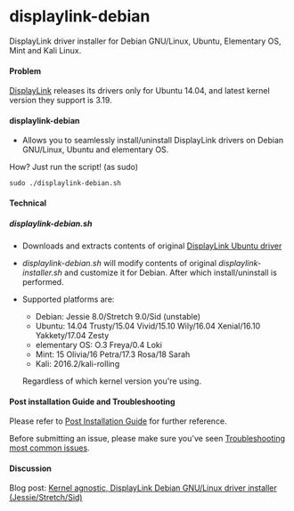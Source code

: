 # displaylink-debian
DisplayLink driver installer for Debian GNU/Linux, Ubuntu, Elementary OS, Mint and Kali Linux.

#### Problem
[DisplayLink](http://www.displaylink.com/) releases its drivers only for Ubuntu 14.04, and latest kernel version they support is 3.19.


#### displaylink-debian

* Allows you to seamlessly install/uninstall DisplayLink drivers on Debian GNU/Linux, Ubuntu and elementary OS.


How? Just run the script! (as sudo)

`sudo ./displaylink-debian.sh`

#### Technical

##### displaylink-debian.sh

* Downloads and extracts contents of original [DisplayLink Ubuntu driver](http://www.displaylink.com/downloads/ubuntu.php)

* _displaylink-debian.sh_ will modify contents of original _displaylink-installer.sh_ and customize it for Debian. After which install/uninstall is performed. 

* Supported platforms are:

  * Debian: Jessie 8.0/Stretch 9.0/Sid (unstable)
  * Ubuntu: 14.04 Trusty/15.04 Vivid/15.10 Wily/16.04 Xenial/16.10 Yakkety/17.04 Zesty
  * elementary OS: O.3 Freya/0.4 Loki
  * Mint: 15 Olivia/16 Petra/17.3 Rosa/18 Sarah
  * Kali: 2016.2/kali-rolling

  Regardless of which kernel version you're using.

#### Post installation Guide and Troubleshooting

Please refer to [Post Installation Guide](https://github.com/AdnanHodzic/displaylink-debian/blob/master/post-install-guide.md) for further reference.

Before submitting an issue, please make sure you've seen [Troubleshooting most common issues](https://github.com/AdnanHodzic/displaylink-debian/blob/master/post-install-guide.md#troubleshooting-most-common-issues).

#### Discussion
Blog post: [Kernel agnostic, DisplayLink Debian GNU/Linux driver installer (Jessie/Stretch/Sid)](http://foolcontrol.org/?p=1777)
